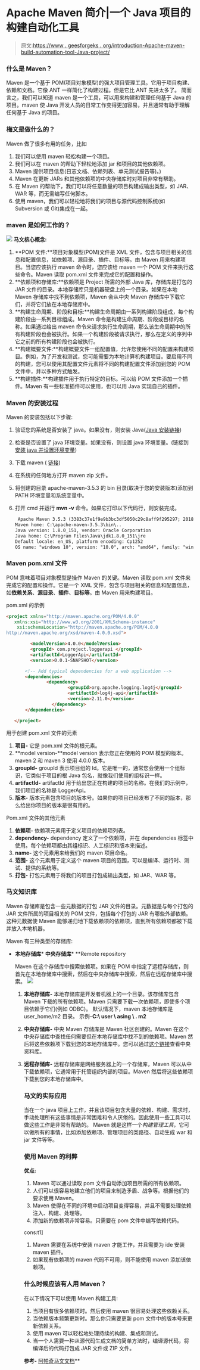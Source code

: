 # Apache Maven 简介|一个 Java 项目的构建自动化工具

> 原文:[https://www . geesforgeks . org/introduction-Apache-maven-build-automation-tool-Java-project/](https://www.geeksforgeeks.org/introduction-apache-maven-build-automation-tool-java-projects/)

### 什么是 Maven？

Maven 是一个基于 POM(项目对象模型)的强大项目管理工具。它用于项目构建、依赖和文档。它像 ANT 一样简化了构建过程。但是它比 ANT 先进太多了。
简而言之，我们可以知道 maven 是一个工具，可以用来构建和管理任何基于 Java 的项目。maven 使 Java 开发人员的日常工作变得更加容易，并且通常有助于理解任何基于 Java 的项目。

### 梅文是做什么的？

Maven 做了很多有用的任务，比如

1.  我们可以使用 maven 轻松构建一个项目。
2.  我们可以在 maven 的帮助下轻松地添加 jar 和项目的其他依赖项。
3.  Maven 提供项目信息(日志文档、依赖列表、单元测试报告等)。)
4.  Maven 在更新 JARs 和其他依赖项的中央存储库时对项目非常有帮助。
5.  在 Maven 的帮助下，我们可以将任意数量的项目构建成输出类型，如 JAR、WAR 等，而无需编写任何脚本。
6.  使用 maven，我们可以轻松地将我们的项目与源代码控制系统(如 Subversion 或 Git)集成在一起。

### maven 是如何工作的？

![](img/97b29589bea2b882b0322b67adc17827.png)
**马文核心概念:**

1.  **POM 文件:**项目对象模型(POM)文件是 XML 文件，包含与项目相关的信息和配置信息，如依赖项、源目录、插件、目标等。由 Maven 用来构建项目。当您应该执行 maven 命令时，您应该给 maven 一个 POM 文件来执行这些命令。Maven 读取 pom.xml 文件来完成它的配置和操作。
2.  **依赖项和存储库:**依赖项是 Project 所需的外部 Java 库，存储库是打包的 JAR 文件的目录。本地存储库只是机器硬盘上的一个目录。如果在本地 Maven 存储库中找不到依赖项，Maven 会从中央 Maven 存储库中下载它们，并将它们放在本地存储库中。
3.  **构建生命周期、阶段和目标:**构建生命周期由一系列构建阶段组成，每个构建阶段由一系列目标组成。Maven 命令是构建生命周期、阶段或目标的名称。如果通过给出 maven 命令来请求执行生命周期，那么该生命周期中的所有构建阶段也会被执行。如果一个构建阶段被请求执行，那么在定义的序列中它之前的所有构建阶段也会被执行。
4.  **构建概要文件:**构建概要文件一组配置值，允许您使用不同的配置来构建项目。例如，为了开发和测试，您可能需要为本地计算机构建项目。要启用不同的构建，您可以使用其配置文件元素将不同的构建配置文件添加到您的 POM 文件中，并以多种方式触发。
5.  **构建插件:**构建插件用于执行特定的目标。可以给 POM 文件添加一个插件。Maven 有一些标准插件可以使用，也可以用 Java 实现自己的插件。

### Maven 的安装过程

Maven 的安装包括以下步骤:

1.  验证您的系统是否安装了 java。如果没有，则安装 Java([Java 安装链接](https://www.geeksforgeeks.org/setting-environment-java/))
2.  检查是否设置了 java 环境变量。如果没有，则设置 java 环境变量。(链接到[安装 java 并设置环境变量](https://docs.oracle.com/cd/E19182-01/820-7851/inst_cli_jdk_javahome_t/))
3.  下载 maven ( [链接](https://maven.apache.org/download.cgi))
4.  在系统的任何地方打开 maven zip 文件。
5.  将创建的目录 apache-maven-3.5.3 的 bin 目录(取决于您的安装版本)添加到 PATH 环境变量和系统变量中。
6.  打开 cmd 并运行 **mvn -v** 命令。如果它打印以下代码行，则安装完成。

    ```html
     Apache Maven 3.5.3 (3383c37e1f9e9b3bc3df5050c29c8aff9f295297; 2018-02-25T01:19:05+05:30)
    Maven home: C:\apache-maven-3.5.3\bin\..
    Java version: 1.8.0_151, vendor: Oracle Corporation
    Java home: C:\Program Files\Java\jdk1.8.0_151\jre
    Default locale: en_US, platform encoding: Cp1252
    OS name: "windows 10", version: "10.0", arch: "amd64", family: "windows" 

    ```

### Maven pom.xml 文件

POM 意味着项目对象模型是操作 Maven 的关键。Maven 读取 pom.xml 文件来完成它的配置和操作。它是一个 XML 文件，包含与项目相关的信息和配置信息，如**依赖关系**、**源目录**、**插件**、**目标等**。由 Maven 用来构建项目。

pom.xml 的示例

```html
<project xmlns="http://maven.apache.org/POM/4.0.0" 
   xmlns:xsi="http://www.w3.org/2001/XMLSchema-instance"
    xsi:schemaLocation="http://maven.apache.org/POM/4.0.0
http://maven.apache.org/xsd/maven-4.0.0.xsd">

         <modelVersion>4.0.0</modelVersion>
         <groupId> com.project.loggerapi </groupId>
         <artifactId>LoggerApi</artifactId>
         <version>0.0.1-SNAPSHOT</version>

       <!-- Add typical dependencies for a web application -->
       <dependencies>
               <dependency>
                       <groupId>org.apache.logging.log4j</groupId>
                       <artifactId>log4j-api</artifactId>
                       <version>2.11.0</version>
                 </dependency>
       </dependencies>

   </project>
```

用于创建 pom.xml 文件的元素

1.  **项目-** 它是 pom.xml 文件的根元素。
2.  **model version-**model version 表示您正在使用的 POM 模型的版本。maven 2 和 maven 3 使用 4.0.0 版本。
3.  **groupId-** groupId 表示项目组的 Id。它是唯一的，通常您会使用一个组标识，它类似于项目的根 Java 包名，就像我们使用的组标识一样。
4.  **artifactId-** artifactId 用于给出您正在构建的项目的名称。在我们的示例中，我们项目的名称是 LoggerApi。
5.  **版本-** 版本元素包含项目的版本号。如果你的项目已经发布了不同的版本，那么给出你项目的版本是很有用的。

Pom.xml 文件的其他元素

1.  **依赖项-** 依赖项元素用于定义项目的依赖项列表。
2.  **dependency-** dependency 定义了一个依赖项，并在 dependencies 标签中使用。每个依赖项都由其组标识、人工标识和版本来描述。
3.  **name-** 这个元素用来给我们的 maven 项目命名。
4.  **范围-** 这个元素用于定义这个 maven 项目的范围，可以是编译、运行时、测试、提供的系统等。
5.  **打包-** 打包元素用于将我们的项目打包成输出类型，如 JAR、WAR 等。

### 马文知识库

Maven 存储库是包含一些元数据的打包 JAR 文件的目录。元数据是与每个打包的 JAR 文件所属的项目相关的 POM 文件，包括每个打包的 JAR 有哪些外部依赖。这种元数据使 Maven 能够递归地下载依赖项的依赖项，直到所有依赖项都被下载并放入本地机器。

Maven 有三种类型的存储库:

*   **本地存储库***   **中央存储库***   **Remote repository

    Maven 在这个存储库中搜索依赖项。如果在 POM 中指定了远程存储库，则首先在本地存储库中搜索，然后在中央存储库中搜索，然后在远程存储库中搜索。
    ![](img/8cd47b97da82f92b6584eece6473a84f.png)

    1.  **本地存储库-** 本地存储库是开发者机器上的一个目录。该存储库包含 Maven 下载的所有依赖项。Maven 只需要下载一次依赖项，即使多个项目依赖于它们(例如 ODBC)。
        默认情况下，maven 本地存储库是 user_home/m2 目录。
        示例–**C:\ user \ asing \ . m2**
    2.  **中央存储库-** 中央 Maven 存储库是 Maven 社区创建的。Maven 在这个中央存储库中查找任何需要但在本地存储库中找不到的依赖项。Maven 然后将这些依赖项下载到您的本地存储库中。您可以通过[这个链接](http://search.maven.org/#browse)查看中央资料库。
    3.  **远程存储库-** 远程存储库是网络服务器上的一个存储库，Maven 可以从中下载依赖项，它通常用于托管组织内部的项目。Maven 然后将这些依赖项下载到您的本地存储库中。

        ### 马文的实际应用

        当在一个 java 项目上工作，并且该项目包含大量的依赖、构建、需求时，手动处理所有这些事情是非常困难和令人厌倦的。因此使用一些工具可以做这些工作是非常有帮助的。
        Maven 就是这样一个*构建管理工具*，它可以做所有的事情，比如添加依赖项、管理项目的类路径、自动生成 war 和 jar 文件等等。

        ### 使用 Maven 的利弊

        **优点:**

        1.  Maven 可以通过读取 pom 文件自动添加项目所需的所有依赖项。
        2.  人们可以很容易地建立他们的项目来制造矛盾、战争等。根据他们的要求使用 Maven。
        3.  Maven 使得在不同的环境中启动项目变得容易，并且不需要处理依赖注入、构建、处理等。
        4.  添加新的依赖项非常容易。只需要在 pom 文件中编写依赖代码。

        cons:t1]

        1.  Maven 需要在系统中安装 maven 才能工作，并且需要为 ide 安装 maven 插件。
        2.  如果现有依赖项的 maven 代码不可用，则不能使用 maven 添加该依赖项。

        ### 什么时候应该有人用 Maven？

        在以下情况下可以使用 Maven 构建工具:

        1.  当项目有很多依赖项时。然后使用 maven 很容易处理这些依赖关系。
        2.  当依赖版本频繁更新时。那么你只需要更新 pom 文件中的版本号来更新依赖关系。
        3.  使用 maven 可以轻松地处理持续的构建、集成和测试。
        4.  当一个人需要一种从源代码生成文档的简单方法时，编译源代码，将编译后的代码打包成 JAR 文件或 ZIP 文件。

        **参考-** [阿帕奇马文文档](https://maven.apache.org/guides/getting-started/index.html)**